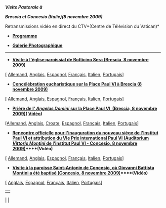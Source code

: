 ***Visite Pastorale à***

***Brescia et Concesio (Italie)******(8 novembre 2009)***

Retransmissions vidéo en direct du CTV*(Centre de Télévision du Vatican)*

- **[Programme](/content/benedict-xvi/fr/travels/2009/documents/trav_ben-xvi_brescia-program_20091108.html)**


- **[Galerie Photographique](http://www.vatican.va/news_services/liturgy/photogallery/2009/20091108/index.html)**


* * *

- **[Visite à l'église paroissial de Botticino Sera (Brescia, 8 novembre 2009)](/content/benedict-xvi/fr/speeches/2009/november/documents/hf_ben-xvi_spe_20091108_botticino-sera.html)**

[ [Allemand](/content/benedict-xvi/de/speeches/2009/november/documents/hf_ben-xvi_spe_20091108_botticino-sera.html), [Anglais](/content/benedict-xvi/en/speeches/2009/november/documents/hf_ben-xvi_spe_20091108_botticino-sera.html), [Espagnol](/content/benedict-xvi/es/speeches/2009/november/documents/hf_ben-xvi_spe_20091108_botticino-sera.html), [Français](/content/benedict-xvi/fr/speeches/2009/november/documents/hf_ben-xvi_spe_20091108_botticino-sera.html), [Italien](/content/benedict-xvi/it/speeches/2009/november/documents/hf_ben-xvi_spe_20091108_botticino-sera.html), [Portugais](/content/benedict-xvi/pt/speeches/2009/november/documents/hf_ben-xvi_spe_20091108_botticino-sera.html)]


- **[Concélébration eucharistique sur la Place Paul VI à Brescia (8 novembre 2009)](/content/benedict-xvi/fr/homilies/2009/documents/hf_ben-xvi_hom_20091108_brescia.html)**

[ [Allemand](/content/benedict-xvi/de/homilies/2009/documents/hf_ben-xvi_hom_20091108_brescia.html), [Anglais](/content/benedict-xvi/en/homilies/2009/documents/hf_ben-xvi_hom_20091108_brescia.html), [Espagnol](/content/benedict-xvi/es/homilies/2009/documents/hf_ben-xvi_hom_20091108_brescia.html), [Français](/content/benedict-xvi/fr/homilies/2009/documents/hf_ben-xvi_hom_20091108_brescia.html), [Italien](/content/benedict-xvi/it/homilies/2009/documents/hf_ben-xvi_hom_20091108_brescia.html), [Portugais](/content/benedict-xvi/pt/homilies/2009/documents/hf_ben-xvi_hom_20091108_brescia.html)]


- **[Prière de l' *Angelus Domini* sur la Place Paul VI  (Brescia, 8 novembre 2009)](/content/benedict-xvi/fr/angelus/2009/documents/hf_ben-xvi_ang_20091108_brescia.html)( [Vidéo](https://www.youtube.com/watch?v=tPKd5ScPev0&ab_channel=VaticanNews))**

[[Allemand](/content/benedict-xvi/de/angelus/2009/documents/hf_ben-xvi_ang_20091108_brescia.html), [Anglais](/content/benedict-xvi/en/angelus/2009/documents/hf_ben-xvi_ang_20091108_brescia.html), [Croate](/content/benedict-xvi/hr/angelus/2009/documents/hf_ben-xvi_ang_20091108_brescia.html), [Espagnol](/content/benedict-xvi/es/angelus/2009/documents/hf_ben-xvi_ang_20091108_brescia.html), [Français](/content/benedict-xvi/fr/angelus/2009/documents/hf_ben-xvi_ang_20091108_brescia.html), [Italien](/content/benedict-xvi/it/angelus/2009/documents/hf_ben-xvi_ang_20091108_brescia.html), [Portugais](/content/benedict-xvi/pt/angelus/2009/documents/hf_ben-xvi_ang_20091108_brescia.html)]


- **[Rencontre officielle pour l'inauguration du nouveau siège de l'Institut Paul VI et attribution du VIe Prix international Paul VI (Auditorium *Vittorio Montini* de l'institut Paul VI - Concesio, 8 novembre 2009)](/content/benedict-xvi/fr/speeches/2009/november/documents/hf_ben-xvi_spe_20091108_premio-paolo-vi.html)****(Vidéo)**

[ [Allemand](/content/benedict-xvi/de/speeches/2009/november/documents/hf_ben-xvi_spe_20091108_premio-paolo-vi.html), [Anglais](/content/benedict-xvi/en/speeches/2009/november/documents/hf_ben-xvi_spe_20091108_premio-paolo-vi.html), [Espagnol](/content/benedict-xvi/es/speeches/2009/november/documents/hf_ben-xvi_spe_20091108_premio-paolo-vi.html), [Français](/content/benedict-xvi/fr/speeches/2009/november/documents/hf_ben-xvi_spe_20091108_premio-paolo-vi.html), [Italien](/content/benedict-xvi/it/speeches/2009/november/documents/hf_ben-xvi_spe_20091108_premio-paolo-vi.html), [Portugais](/content/benedict-xvi/pt/speeches/2009/november/documents/hf_ben-xvi_spe_20091108_premio-paolo-vi.html)]


- **[Visite à la paroisse Saint-Antonin de Concesio, où Giovanni Battista Montini a été baptisé (Concesio, 8 novembre 2009)](/content/benedict-xvi/fr/speeches/2009/november/documents/hf_ben-xvi_spe_20091108_parrocchia-s-antonino.html)****(Vidéo)**

[ [Anglais](/content/benedict-xvi/en/speeches/2009/november/documents/hf_ben-xvi_spe_20091108_parrocchia-s-antonino.html), [Espagnol](/content/benedict-xvi/es/speeches/2009/november/documents/hf_ben-xvi_spe_20091108_parrocchia-s-antonino.html), [Français](/content/benedict-xvi/fr/speeches/2009/november/documents/hf_ben-xvi_spe_20091108_parrocchia-s-antonino.html), [Italien](/content/benedict-xvi/it/speeches/2009/november/documents/hf_ben-xvi_spe_20091108_parrocchia-s-antonino.html), [Portugais](/content/benedict-xvi/pt/speeches/2009/november/documents/hf_ben-xvi_spe_20091108_parrocchia-s-antonino.html)]


|     |
| --- |
|  |

|
|